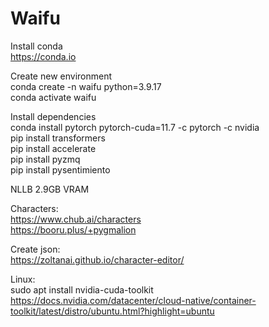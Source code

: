 # Waifu

Install conda  
https://conda.io

Create new environment  
conda create -n waifu python=3.9.17  
conda activate waifu  

Install dependencies  
conda install pytorch pytorch-cuda=11.7 -c pytorch -c nvidia  
pip install transformers  
pip install accelerate   
pip install pyzmq  
pip install pysentimiento

NLLB 2.9GB VRAM

Characters:  
https://www.chub.ai/characters  
https://booru.plus/+pygmalion  

Create json:  
https://zoltanai.github.io/character-editor/


Linux:  
sudo apt install nvidia-cuda-toolkit  
https://docs.nvidia.com/datacenter/cloud-native/container-toolkit/latest/distro/ubuntu.html?highlight=ubuntu
